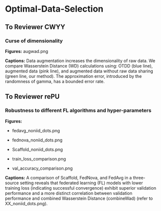 # Optimal-Data-Selection

## To Reviewer CWYY
### Curse of dimensionality 

**Figures:** augwad.png 

**Captions:** Data augmentation increases the dimensionality of raw data. We compare Wasserstein Distance (WD) calculations using: OTDD (blue line), augmented data (pink line), and augmented data without raw data sharing (green line, our method). The approximation error, introduced by the randomness of gamma, has a bounded error rate.

## To Reviewer rePU

### Robustness to different FL algorithms and hyper-parameters

**Figures:** 

* fedavg_noniid_dots.png

* fednova_noniid_dots.png

* Scaffold_noniid_dots.png

* train_loss_comparison.png

* val_accuracy_comparison.png

**Captions:** A comparison of Scaffold, FedNova, and FedAvg in a three-source setting reveals that federated learning (FL) models with lower training loss (indicating successful convergence) exhibit superior validation performance and a more distinct correlation between validation performance and combined Wasserstein Distance (combineWad) (refer to XX_noniid_dots.png).
